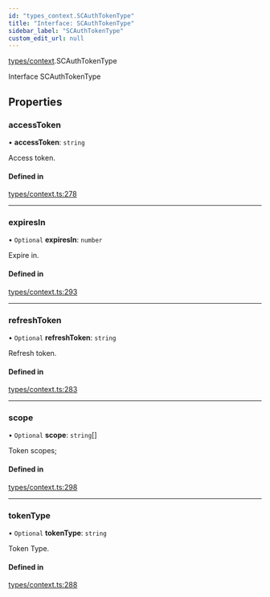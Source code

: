 ```yaml
---
id: "types_context.SCAuthTokenType"
title: "Interface: SCAuthTokenType"
sidebar_label: "SCAuthTokenType"
custom_edit_url: null
---
```


[types/context](../modules/types_context).SCAuthTokenType

Interface SCAuthTokenType

## Properties

### accessToken

• **accessToken**: `string`

Access token.

#### Defined in

[types/context.ts:278](https://github.com/selfcommunity/community-ui/blob/7f26f69/packages/sc-core/src/types/context.ts#L278)

___

### expiresIn

• `Optional` **expiresIn**: `number`

Expire in.

#### Defined in

[types/context.ts:293](https://github.com/selfcommunity/community-ui/blob/7f26f69/packages/sc-core/src/types/context.ts#L293)

___

### refreshToken

• `Optional` **refreshToken**: `string`

Refresh token.

#### Defined in

[types/context.ts:283](https://github.com/selfcommunity/community-ui/blob/7f26f69/packages/sc-core/src/types/context.ts#L283)

___

### scope

• `Optional` **scope**: `string`[]

Token scopes;

#### Defined in

[types/context.ts:298](https://github.com/selfcommunity/community-ui/blob/7f26f69/packages/sc-core/src/types/context.ts#L298)

___

### tokenType

• `Optional` **tokenType**: `string`

Token Type.

#### Defined in

[types/context.ts:288](https://github.com/selfcommunity/community-ui/blob/7f26f69/packages/sc-core/src/types/context.ts#L288)
